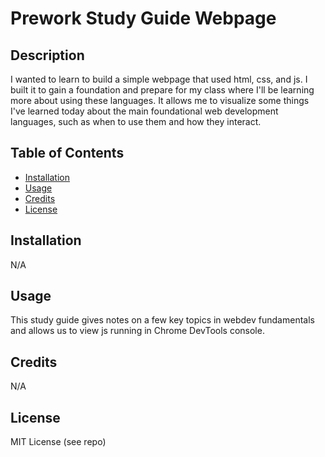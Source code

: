 # Prework Study Guide Webpage

## Description

I wanted to learn to build a simple webpage that used html, css, and js. I built it to gain a foundation and prepare for my class where I'll be learning more about using these languages. It allows me to visualize some things I've learned today about the main foundational web development languages, such as when to use them and how they interact.

## Table of Contents

- [Installation](#installation)
- [Usage](#usage)
- [Credits](#credits)
- [License](#license)

## Installation

N/A

## Usage

This study guide gives notes on a few key topics in webdev fundamentals and allows us to view js running in Chrome DevTools console.

## Credits

N/A

## License

MIT License (see repo)